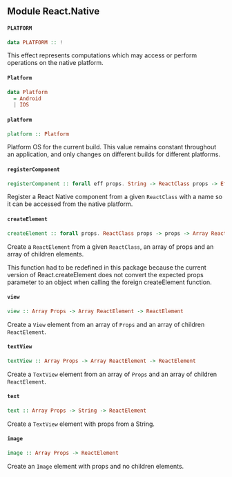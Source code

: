 ## Module React.Native

#### `PLATFORM`

``` purescript
data PLATFORM :: !
```

This effect represents computations which may access or perform operations
on the native platform.

#### `Platform`

``` purescript
data Platform
  = Android
  | IOS
```

#### `platform`

``` purescript
platform :: Platform
```

Platform OS for the current build.
This value remains constant throughout an application, and only changes
on different builds for different platforms.

#### `registerComponent`

``` purescript
registerComponent :: forall eff props. String -> ReactClass props -> Eff (platform :: PLATFORM | eff) Unit
```

Register a React Native component from a given `ReactClass` with a name
so it can be accessed from the native platform.

#### `createElement`

``` purescript
createElement :: forall props. ReactClass props -> props -> Array ReactElement -> ReactElement
```

Create a `ReactElement` from a given `ReactClass`, an array of props and an
array of children elements.

This function had to be redefined in this package because the current
version of React.createElement does not convert the expected props
parameter to an object when calling the foreign createElement function.

#### `view`

``` purescript
view :: Array Props -> Array ReactElement -> ReactElement
```

Create a `View` element from an array of `Props` and an array
of children `ReactElement`.

#### `textView`

``` purescript
textView :: Array Props -> Array ReactElement -> ReactElement
```

Create a `TextView` element from an array of `Props` and an array
of children `ReactElement`.

#### `text`

``` purescript
text :: Array Props -> String -> ReactElement
```

Create a `TextView` element with props from a String.

#### `image`

``` purescript
image :: Array Props -> ReactElement
```

Create an `Image` element with props and no children elements.


